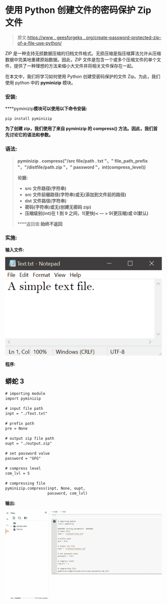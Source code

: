 # 使用 Python 创建文件的密码保护 Zip 文件

> 原文:[https://www . geesforgeks . org/create-password-protected-zip-of-a-file-use-python/](https://www.geeksforgeeks.org/create-password-protected-zip-of-a-file-using-python/)

ZIP 是一种支持无损数据压缩的归档文件格式。无损压缩是指压缩算法允许从压缩数据中完美地重建原始数据。因此，ZIP 文件是包含一个或多个压缩文件的单个文件，提供了一种理想的方法来缩小大文件并将相关文件保存在一起。

在本文中，我们将学习如何使用 Python 创建受密码保护的文件 Zip。为此，我们使用 python 中的 **pyminizip** 模块。

### **安装:**

****pyminizip**模块可以使用以下命令安装:**

```
pip install pyminizip
```

**为了创建 zip，我们使用了来自 **pyminizip** 的 **compress()** 方法。因此，我们首先讨论它的语法和参数。**

### ****语法:****

> **pyminizip . compress("/src file/path . txt "，" file_path_prefix "，"/distfile/path.zip "，" password "，int(compress_level))**
> 
> ****论据:****
> 
> *   **src 文件路径(字符串)**
> *   **src 文件前缀路径(字符串)或无(添加到文件前的路径)**
> *   **dst 文件路径(字符串)**
> *   **密码(字符串)或无(创建无密码 zip)**
> *   **压缩级别(int)在 1 到 9 之间，1(更快)< — > 9(更压缩)或 0(默认)** 
> 
> ****返回值:**始终不返回**

### ****实施:****

****输入文件:****

**![](img/bf653a32d5ea032f8d4103e2e4845a91.png)**

****程序:****

## **蟒蛇 3**

```
# importing module
import pyminizip

# input file path
inpt = "./Text.txt"

# prefix path
pre = None

# output zip file path
oupt = "./output.zip"

# set password value
password = "GFG"

# compress level
com_lvl = 5

# compressing file
pyminizip.compress(inpt, None, oupt,
                   password, com_lvl)
```

****输出:****

**![](img/efe006e05886d400a64d8dbba5109b47.png)**